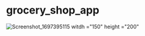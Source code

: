 # grocery_shop_app

   ![Screenshot_1697395115](https://github.com/Ahmedyehia122/Grocery-Shop-App-AYM-/assets/142153775/d6c64e92-6035-4f42-85d8-0ed715da6ad4) witdh ="150" height ="200"
